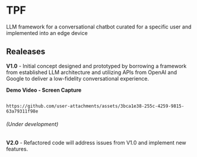 # TPF 
  
LLM framework for a conversational chatbot curated for a specific user and implemented into an edge device

## Realeases
  **V1.0** - Initial concept designed and prototyped by borrowing a framework from established LLM architecture and utilizing APIs from OpenAI and Google to deliver a low-fidelity conversational experience.
  
  **Demo Video - Screen Capture**
      
                                                          https://github.com/user-attachments/assets/3bca1e38-255c-4259-9815-63a79311f98e



###### (Under development)
**V2.0** - Refactored code will address issues from V1.0 and implement new features.


